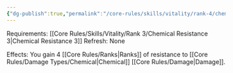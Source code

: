 ```yaml
---
{"dg-publish":true,"permalink":"/core-rules/skills/vitality/rank-4/chemical-resistance-4/"}
---
```


Requirements: [[Core Rules/Skills/Vitality/Rank 3/Chemical Resistance 3\|Chemical Resistance 3]]
Refresh: None

Effects:
You gain 4 [[Core Rules/Ranks\|Ranks]] of resistance to [[Core Rules/Damage Types/Chemical\|Chemical]] [[Core Rules/Damage\|Damage]].


